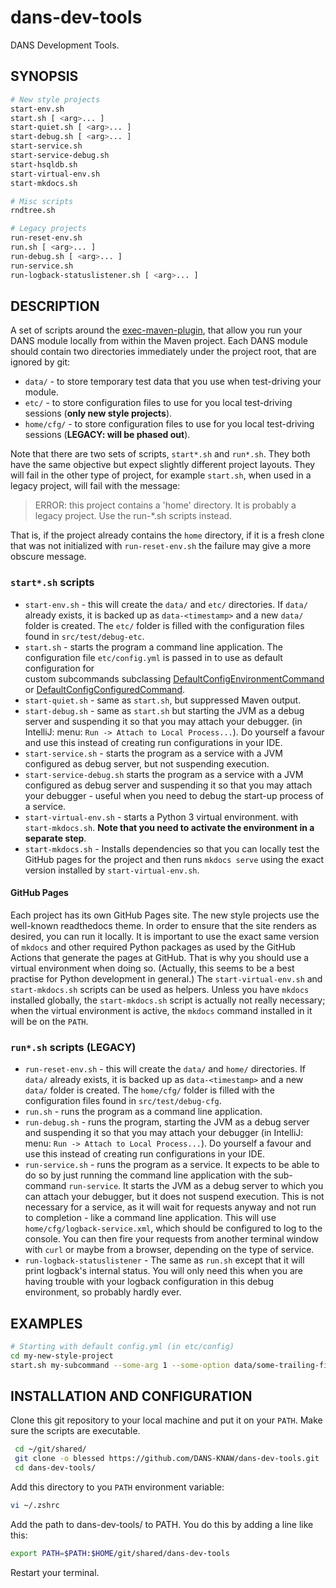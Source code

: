 dans-dev-tools
==============

DANS Development Tools.

SYNOPSIS
--------

```bash    
# New style projects
start-env.sh
start.sh [ <arg>... ]
start-quiet.sh [ <arg>... ]
start-debug.sh [ <arg>... ]
start-service.sh 
start-service-debug.sh
start-hsqldb.sh 
start-virtual-env.sh
start-mkdocs.sh

# Misc scripts
rndtree.sh

# Legacy projects
run-reset-env.sh
run.sh [ <arg>... ]
run-debug.sh [ <arg>... ]
run-service.sh
run-logback-statuslistener.sh [ <arg>... ]
```

DESCRIPTION
-----------
A set of scripts around the [exec-maven-plugin], that allow you run your DANS module locally from within the Maven project. Each DANS module should contain two
directories immediately under the project root, that are ignored by git:

* `data/` - to store temporary test data that you use when test-driving your module.
* `etc/` - to store configuration files to use for you local test-driving sessions (**only new style projects**).
* `home/cfg/` - to store configuration files to use for you local test-driving sessions (**LEGACY: will be phased out**).

Note that there are two sets of scripts, `start*.sh` and `run*.sh`. They both have the same objective but expect slightly different project layouts. They will
fail in the other type of project, for example `start.sh`, when used in a legacy project, will fail with the message:

> ERROR: this project contains a 'home' directory. It is probably a legacy project. Use the run-*.sh scripts instead.

That is, if the project already contains the `home` directory, if it is a fresh clone that was not initialized with `run-reset-env.sh` the failure may give a
more obscure message.

### `start*.sh` scripts

* `start-env.sh` - this will create the `data/` and `etc/` directories. If `data/` already exists, it is backed up as `data-<timestamp>` and a new `data/`
  folder is created. The `etc/` folder is filled with the configuration files found in `src/test/debug-etc`.
* `start.sh` - starts the program a command line application. The configuration file `etc/config.yml` is passed in to use as default configuration for  
  custom subcommands subclassing [DefaultConfigEnvironmentCommand] or [DefaultConfigConfiguredCommand].
* `start-quiet.sh` - same as `start.sh`, but suppressed Maven output.
* `start-debug.sh` - same as `start.sh` but starting the JVM as a debug server and suspending it so that you may attach your debugger.
  (in IntelliJ: menu: `Run -> Attach to Local Process...`). Do yourself a favour and use this instead of creating run configurations in your IDE.
* `start-service.sh` - starts the program as a service with a JVM configured as debug server, but not suspending execution.
* `start-service-debug.sh` starts the program as a service with a JVM configured as debug server and suspending it so that you may attach your debugger - useful
  when you need to debug the start-up process of a service.
* `start-virtual-env.sh` - starts a Python 3 virtual environment. with `start-mkdocs.sh`. **Note that you need to activate the environment in a separate step**.
* `start-mkdocs.sh` - Installs dependencies so that you can locally test the GitHub pages for the project and then runs `mkdocs serve` using the exact version
  installed by `start-virtual-env.sh`.

#### GitHub Pages

Each project has its own GitHub Pages site. The new style projects use the well-known readthedocs theme. In order to ensure that the site renders as desired,
you can run it locally. It is important to use the exact same version of `mkdocs` and other required Python packages as used by the GitHub Actions that generate
the pages at GitHub. That is why you should use a virtual environment when doing so. (Actually, this seems to be a best practise for Python development in
general.) The `start-virtual-env.sh` and `start-mkdocs.sh` scripts can be used as helpers. Unless you have `mkdocs` installed globally, the `start-mkdocs.sh`
script is actually not really necessary; when the virtual environment is active, the `mkdocs` command installed in it will be on the `PATH`.

[DefaultConfigEnvironmentCommand]: https://dans-knaw.github.io/dans-java-utils/javadocs/nl/knaw/dans/lib/util/DefaultConfigEnvironmentCommand.html

[DefaultConfigConfiguredCommand]: https://dans-knaw.github.io/dans-java-utils/javadocs/nl/knaw/dans/lib/util/DefaultConfigConfiguredCommand.html

### `run*.sh` scripts (LEGACY)

* `run-reset-env.sh` - this will create the `data/` and `home/` directories. If `data/` already exists, it is backed up as `data-<timestamp>` and a new `data/`
  folder is created. The `home/cfg/` folder is filled with the configuration files found in `src/test/debug-cfg`.
* `run.sh` - runs the program as a command line application.
* `run-debug.sh` - runs the program, starting the JVM as a debug server and suspending it so that you may attach your debugger
  (in IntelliJ: menu: `Run -> Attach to Local Process...`). Do yourself a favour and use this instead of creating run configurations in your IDE.
* `run-service.sh` - runs the program as a service. It expects to be able to do so by just running the command line application with the
  sub-command `run-service`. It starts the JVM as a debug server to which you can attach your debugger, but it does not suspend execution. This is not necessary
  for a service, as it will wait for requests anyway and not run to completion - like a command line application. This will use `home/cfg/logback-service.xml`,
  which should be configured to log to the console. You can then fire your requests from another terminal window with `curl` or maybe from a browser, depending
  on the type of service.
* `run-logback-statuslistener` - The same as `run.sh` except that it will print logback's internal status. You will only need this when you are having trouble
  with your logback configuration in this debug environment, so probably hardly ever.

[exec-maven-plugin]: http://www.mojohaus.org/exec-maven-plugin/index.html

EXAMPLES
--------

```bash
# Starting with default config.yml (in etc/config) 
cd my-new-style-project
start.sh my-subcommand --some-arg 1 --some-option data/some-trailing-file-arg.txt
```

INSTALLATION AND CONFIGURATION
------------------------------
Clone this git repository to your local machine and put it on your `PATH`. Make sure the scripts are executable.

```bash
 cd ~/git/shared/
 git clone -o blessed https://github.com/DANS-KNAW/dans-dev-tools.git
 cd dans-dev-tools/
```    

Add this directory to you `PATH` environment variable:

```bash
vi ~/.zshrc
```  

Add the path to dans-dev-tools/ to PATH. You do this by adding a line like this:

```bash 
export PATH=$PATH:$HOME/git/shared/dans-dev-tools
```

Restart your terminal.
    
